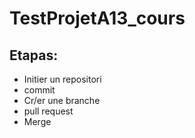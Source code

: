 # TestProjetA13_cours
## Etapas:
- Initier un repositori
- commit
- Cr/er une branche
- pull request
- Merge
